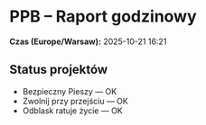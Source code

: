 # PPB – Raport godzinowy
**Czas (Europe/Warsaw):** 2025-10-21 16:21

## Status projektów
- Bezpieczny Pieszy — OK
- Zwolnij przy przejściu — OK
- Odblask ratuje życie — OK

